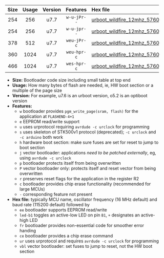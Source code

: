 |Size|Usage|Version|Features|Hex file|
|:-:|:-:|:-:|:-:|:--|
|254|256|u7.7|`w-u-jPr--`|[urboot_wildfire_12mhz_57600bps_led+b5_ur_vbl.hex](https://raw.githubusercontent.com/stefanrueger/urboot.hex/main/boards/wildfire/fcpu_12mhz/57600_bps/urboot_wildfire_12mhz_57600bps_led+b5_ur_vbl.hex)|
|254|256|u7.7|`w-u-jpr--`|[urboot_wildfire_12mhz_57600bps_led+b5_fr_ur_vbl.hex](https://raw.githubusercontent.com/stefanrueger/urboot.hex/main/boards/wildfire/fcpu_12mhz/57600_bps/urboot_wildfire_12mhz_57600bps_led+b5_fr_ur_vbl.hex)|
|378|512|u7.7|`weu-jPr-c`|[urboot_wildfire_12mhz_57600bps_ee_led+b5_fr_ce_ur_vbl.hex](https://raw.githubusercontent.com/stefanrueger/urboot.hex/main/boards/wildfire/fcpu_12mhz/57600_bps/urboot_wildfire_12mhz_57600bps_ee_led+b5_fr_ce_ur_vbl.hex)|
|360|1024|u7.7|`weu-hpr-c`|[urboot_wildfire_12mhz_57600bps_ee_led+b5_fr_ce_ur.hex](https://raw.githubusercontent.com/stefanrueger/urboot.hex/main/boards/wildfire/fcpu_12mhz/57600_bps/urboot_wildfire_12mhz_57600bps_ee_led+b5_fr_ce_ur.hex)|
|466|1024|u7.7|`wes-hpr-c`|[urboot_wildfire_12mhz_57600bps_ee_led+b5_fr_ce.hex](https://raw.githubusercontent.com/stefanrueger/urboot.hex/main/boards/wildfire/fcpu_12mhz/57600_bps/urboot_wildfire_12mhz_57600bps_ee_led+b5_fr_ce.hex)|

- **Size:** Bootloader code size including small table at top end
- **Usage:** How many bytes of flash are needed, ie, HW boot section or a multiple of the page size
- **Version:** For example, u7.6 is an urboot version, o5.2 is an optiboot version
- **Features:**
  + `w` bootloader provides `pgm_write_page(sram, flash)` for the application at `FLASHEND-4+1`
  + `e` EEPROM read/write support
  + `u` uses urprotocol requiring `avrdude -c urclock` for programming
  + `s` uses skeleton of STK500v1 protocol (deprecated); `-c urclock` and `-c arduino` both work
  + `h` hardware boot section: make sure fuses are set for reset to jump to boot section
  + `j` vector bootloader: applications *need to be patched externally*, eg, using `avrdude -c urclock`
  + `p` bootloader protects itself from being overwritten
  + `P` vector bootloader only: protects itself and reset vector from being overwritten
  + `r` preserves reset flags for the application in the register R2
  + `c` bootloader provides chip erase functionality (recommended for large MCUs)
  + `-` corresponding feature not present
- **Hex file:** typically MCU name, oscillator frequency (16 MHz default) and baud rate (115200 default) followed by
  + `ee` bootloader supports EEPROM read/write
  + `led-b1` toggles an active-low LED on pin `B1`, `+` designates an active-high LED
  + `fr` bootloader provides non-essential code for smoother error handing
  + `ce` bootloader provides a chip erase command
  + `ur` uses urprotocol and requires `avrdude -c urclock` for programming
  + `vbl` vector bootloader: set fuses to jump to reset, not the HW boot section
